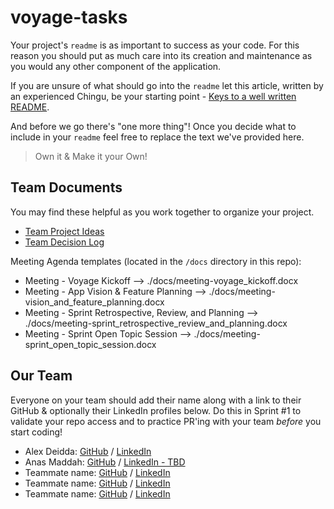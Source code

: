 # voyage-tasks

Your project's `readme` is as important to success as your code. For 
this reason you should put as much care into its creation and maintenance
as you would any other component of the application.

If you are unsure of what should go into the `readme` let this article,
written by an experienced Chingu, be your starting point - 
[Keys to a well written README](https://tinyurl.com/yk3wubft).

And before we go there's "one more thing"! Once you decide what to include
in your `readme` feel free to replace the text we've provided here.

> Own it & Make it your Own!

## Team Documents

You may find these helpful as you work together to organize your project.

- [Team Project Ideas](./docs/team_project_ideas.md)
- [Team Decision Log](./docs/team_decision_log.md)

Meeting Agenda templates (located in the `/docs` directory in this repo):

- Meeting - Voyage Kickoff --> ./docs/meeting-voyage_kickoff.docx
- Meeting - App Vision & Feature Planning --> ./docs/meeting-vision_and_feature_planning.docx
- Meeting - Sprint Retrospective, Review, and Planning --> ./docs/meeting-sprint_retrospective_review_and_planning.docx
- Meeting - Sprint Open Topic Session --> ./docs/meeting-sprint_open_topic_session.docx

## Our Team

Everyone on your team should add their name along with a link to their GitHub
& optionally their LinkedIn profiles below. Do this in Sprint #1 to validate
your repo access and to practice PR'ing with your team *before* you start
coding!

- Alex Deidda: [GitHub](https://github.com/aledesigncouk) / [LinkedIn](https://www.linkedin.com/in/alex-deidda/)
- Anas Maddah: [GitHub](https://github.com/snowbytes) / [LinkedIn - TBD](https://linkedin.com/)
- Teammate name: [GitHub](https://github.com/teammatename) / [LinkedIn](https://linkedin.com/in/liaccountname)
- Teammate name: [GitHub](https://github.com/teammatename) / [LinkedIn](https://linkedin.com/in/liaccountname)
- Teammate name: [GitHub](https://github.com/teammatename) / [LinkedIn](https://linkedin.com/in/liaccountname)